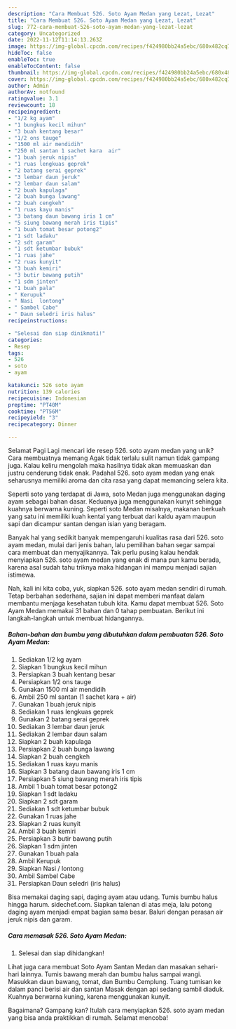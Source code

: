 ```yaml
---
description: "Cara Membuat 526. Soto Ayam Medan yang Lezat, Lezat"
title: "Cara Membuat 526. Soto Ayam Medan yang Lezat, Lezat"
slug: 772-cara-membuat-526-soto-ayam-medan-yang-lezat-lezat
category: Uncategorized
date: 2022-11-12T11:14:13.263Z
image: https://img-global.cpcdn.com/recipes/f424980bb24a5ebc/680x482cq70/526-soto-ayam-medan-foto-resep-utama.jpg
hideToc: false
enableToc: true
enableTocContent: false
thumbnail: https://img-global.cpcdn.com/recipes/f424980bb24a5ebc/680x482cq70/526-soto-ayam-medan-foto-resep-utama.jpg
cover: https://img-global.cpcdn.com/recipes/f424980bb24a5ebc/680x482cq70/526-soto-ayam-medan-foto-resep-utama.jpg
author: Admin
authorAv: notfound
ratingvalue: 3.1
reviewcount: 18
recipeingredient:
- "1/2 kg ayam"
- "1 bungkus kecil mihun"
- "3 buah kentang besar"
- "1/2 ons tauge"
- "1500 ml air mendidih"
- "250 ml santan 1 sachet kara  air"
- "1 buah jeruk nipis"
- "1 ruas lengkuas geprek"
- "2 batang serai geprek"
- "3 lembar daun jeruk"
- "2 lembar daun salam"
- "2 buah kapulaga"
- "2 buah bunga lawang"
- "2 buah cengkeh"
- "1 ruas kayu manis"
- "3 batang daun bawang iris 1 cm"
- "5 siung bawang merah iris tipis"
- "1 buah tomat besar potong2"
- "1 sdt ladaku"
- "2 sdt garam"
- "1 sdt ketumbar bubuk"
- "1 ruas jahe"
- "2 ruas kunyit"
- "3 buah kemiri"
- "3 butir bawang putih"
- "1 sdm jinten"
- "1 buah pala"
- " Kerupuk"
- " Nasi  lontong"
- " Sambel Cabe"
- " Daun seledri iris halus"
recipeinstructions:

- "Selesai dan siap dinikmati!"
categories:
- Resep
tags:
- 526
- soto
- ayam

katakunci: 526 soto ayam 
nutrition: 139 calories
recipecuisine: Indonesian
preptime: "PT40M"
cooktime: "PT56M"
recipeyield: "3"
recipecategory: Dinner

---
```



Selamat Pagi Lagi mencari ide resep 526. soto ayam medan yang unik? Cara membuatnya memang Agak tidak terlalu sulit namun tidak gampang juga. Kalau keliru mengolah maka hasilnya tidak akan memuaskan dan justru cenderung tidak enak. Padahal 526. soto ayam medan yang enak seharusnya memiliki aroma dan cita rasa yang dapat memancing selera kita.


Seperti soto yang terdapat di Jawa, soto Medan juga menggunakan daging ayam sebagai bahan dasar. Keduanya juga menggunakan kunyit sehingga kuahnya berwarna kuning. Seperti soto Medan misalnya, makanan berkuah yang satu ini memiliki kuah kental yang terbuat dari kaldu ayam maupun sapi dan dicampur santan dengan isian yang beragam.

Banyak hal yang sedikit banyak mempengaruhi kualitas rasa dari 526. soto ayam medan, mulai dari jenis bahan, lalu pemilihan bahan segar sampai cara membuat dan menyajikannya. Tak perlu pusing kalau hendak menyiapkan 526. soto ayam medan yang enak di mana pun kamu berada, karena asal sudah tahu triknya maka hidangan ini mampu menjadi sajian istimewa.


Nah, kali ini kita coba, yuk, siapkan 526. soto ayam medan sendiri di rumah. Tetap berbahan sederhana, sajian ini dapat memberi manfaat dalam membantu menjaga kesehatan tubuh kita. Kamu dapat membuat 526. Soto Ayam Medan memakai 31 bahan dan 0 tahap pembuatan. Berikut ini langkah-langkah untuk membuat hidangannya.

<!--inarticleads1-->

##### Bahan-bahan dan bumbu yang dibutuhkan dalam pembuatan 526. Soto Ayam Medan:

1. Sediakan 1/2 kg ayam
1. Siapkan 1 bungkus kecil mihun
1. Persiapkan 3 buah kentang besar
1. Persiapkan 1/2 ons tauge
1. Gunakan 1500 ml air mendidih
1. Ambil 250 ml santan (1 sachet kara + air)
1. Gunakan 1 buah jeruk nipis
1. Sediakan 1 ruas lengkuas geprek
1. Gunakan 2 batang serai geprek
1. Sediakan 3 lembar daun jeruk
1. Sediakan 2 lembar daun salam
1. Siapkan 2 buah kapulaga
1. Persiapkan 2 buah bunga lawang
1. Siapkan 2 buah cengkeh
1. Sediakan 1 ruas kayu manis
1. Siapkan 3 batang daun bawang iris 1 cm
1. Persiapkan 5 siung bawang merah iris tipis
1. Ambil 1 buah tomat besar potong2
1. Siapkan 1 sdt ladaku
1. Siapkan 2 sdt garam
1. Sediakan 1 sdt ketumbar bubuk
1. Gunakan 1 ruas jahe
1. Siapkan 2 ruas kunyit
1. Ambil 3 buah kemiri
1. Persiapkan 3 butir bawang putih
1. Siapkan 1 sdm jinten
1. Gunakan 1 buah pala
1. Ambil  Kerupuk
1. Siapkan  Nasi / lontong
1. Ambil  Sambel Cabe
1. Persiapkan  Daun seledri (iris halus)


Bisa memakai daging sapi, daging ayam atau udang. Tumis bumbu halus hingga harum. sidechef.com. Siapkan talenan di atas meja, lalu potong daging ayam menjadi empat bagian sama besar. Baluri dengan perasan air jeruk nipis dan garam. 

<!--inarticleads2-->

##### Cara memasak 526. Soto Ayam Medan:


1. Selesai dan siap dihidangkan!

Lihat juga cara membuat Soto Ayam Santan Medan dan masakan sehari-hari lainnya. Tumis bawang merah dan bumbu halus sampai wangi. Masukkan daun bawang, tomat, dan Bumbu Cemplung. Tuang tumisan ke dalam panci berisi air dan santan Masak dengan api sedang sambil diaduk. Kuahnya berwarna kuning, karena menggunakan kunyit. 

Bagaimana? Gampang kan? Itulah cara menyiapkan 526. soto ayam medan yang bisa anda praktikkan di rumah. Selamat mencoba!
